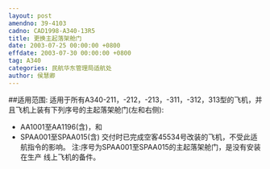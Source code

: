 ```yaml
---
layout: post
amendno: 39-4103
cadno: CAD1998-A340-13R5
title: 更换主起落架舱门
date: 2003-07-25 00:00:00 +0800
effdate: 2003-07-30 00:00:00 +0800
tag: A340
categories: 民航华东管理局适航处
author: 侯慧卿
---
```


##适用范围:
适用于所有A340-211，-212，-213，-311，-312，313型的飞机，并且飞机上装有下列序号的主起落架舱门(左和右侧):
- AA1001至AA1196(含)，和
- SPAA001至SPAA015(含)     交付时已完成空客45534号改装的飞机，不受此适航指令的影响。    注:序号为SPAA001至SPAA015的主起落架舱门，是没有安装在生产
线上飞机的备件。

